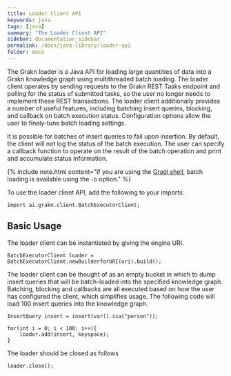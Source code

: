 ```yaml
---
title: Loader Client API
keywords: java
tags: [java]
summary: "The Loader Client API"
sidebar: documentation_sidebar
permalink: /docs/java-library/loader-api
folder: docs
---
```



The Grakn loader is a Java API for loading large quantities of data into a Grakn knowledge graph using multithreaded batch loading. The loader client operates by sending requests to the Grakn REST Tasks endpoint and polling for the status of submitted tasks, so the user no longer needs to implement these REST transactions. The loader client additionally provides a number of useful features, including batching insert queries, blocking, and callback on batch execution status. Configuration options allow the user to finely-tune batch loading settings.

It is possible for batches of insert queries to fail upon insertion. By default, the client will not log the status of the batch execution. The user can specify a callback function to operate on the result of the batch operation and print and accumulate status information.

{% include note.html content="If you are using the [Graql shell](../get-started/graql-console), batch loading is available using the `-b` option." %}

To use the loader client API, add the following to your imports:

```
import ai.grakn.client.BatchExecutorClient;
```

## Basic Usage

The loader client can be instantiated by giving the engine URI.

```lang-java
BatchExecutorClient loader = BatchExecutorClient.newBuilderforURI(uri).build();
```

The loader client can be thought of as an empty bucket in which to dump insert queries that will be batch-loaded into the specified knowledge graph. Batching, blocking and callbacks are all executed based on how the user has configured the client, which simplifies usage. The following code will load 100 insert queries into the knowledge graph.

```lang-java
InsertQuery insert = insert(var().isa("person"));

for(int i = 0; i < 100; i++){
    loader.add(insert, keyspace);
}
```

The loader should be closed as follows

```lang-java
loader.close();
```
